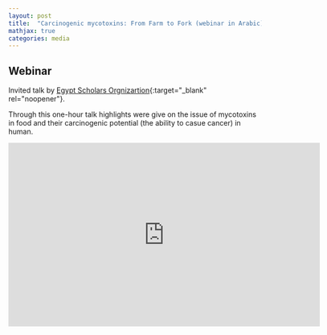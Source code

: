 ```yaml
---
layout: post
title:  "Carcinogenic mycotoxins: From Farm to Fork (webinar in Arabic)"
mathjax: true
categories: media
---
```


## Webinar

Invited talk by [Egypt Scholars Orgnizartion](https://egyptscholars.org/){:target="_blank" rel="noopener"}.

Through this one-hour talk highlights were give on the issue of mycotoxins in food and their carcinogenic potential (the ability to casue cancer) in human. 

<div style="text-align:center">
<iframe width="620" height="365" src="https://www.youtube.com/embed/ZGtk-ZGcPPE" title="YouTube video player" frameborder="0" allow="accelerometer; autoplay; clipboard-write; encrypted-media; gyroscope; picture-in-picture" allowfullscreen></iframe>
</div>

